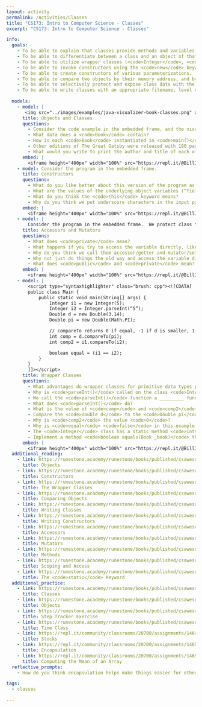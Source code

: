 ```yaml
---
layout: activity
permalink: /Activities/Classes
title: "CS173: Intro to Computer Science - Classes"
excerpt: "CS173: Intro to Computer Science - Classes"

info:
  goals: 
    - To be able to explain that classes provide methods and variables that represent complex nouns or ideas as a collection of data and functionality.
    - To be able to differentiate between a class and an object of that type.
    - To be able to utilize wrapper classes (<code>Integer</code>, <code>Double</code>) to enable functionality upon the primitive types.
    - To be able to invoke constructors using the <code>new</code> keyword.
    - To be able to create constructors of various parameterizations.
    - To be able to compare two objects by their memory address, and by their underlying data through accessors or through an <code>equals()</code> method.
    - To be able to selectively protect and expose class data with the <code>public</code> and <code>private</code> keywords, and write accessors and mutators to interface with objects of the class.
    - To be able to write classes with an appropriate filename, level of abstraction, and encapsulation.
    
  models:
    - model: |
       <img src="../images/examples/java-visualizer-book-classes.png" alt="Java Visualizer Class Overview of a Book Class"><br><small>Java Visualizer: <a href=https://cscircles.cemc.uwaterloo.ca/java_visualize>https://cscircles.cemc.uwaterloo.ca/java_visualize</a></small>
      title: Objects and Classes
      questions:
        - Consider the code example in the embedded frame, and the visualization of the class structures in the model.  What do you notice about the name of the class and the file in which it is saved?
        - What data does a <code>Book</code> contain?
        - How is each <code>Book</code> instantiated in <code>main()</code>?
        - Other editions of The Great Gatsby were released with 180 pages.  What would you change in the code to reflect this?
        - What would you write to print the author and title of each of these books? 
      embed: |
        <iframe height="400px" width="100%" src="https://repl.it/@BillJr99/JavaClassExample?lite=true" scrolling="no" frameborder="no" allowtransparency="true" allowfullscreen="true" sandbox="allow-forms allow-pointer-lock allow-popups allow-same-origin allow-scripts allow-modals"></iframe>         
    - model: Consider the program in the embedded frame.
      title: Constructors
      questions:
        - What do you like better about this version of the program as opposed to the prior one?
        - What are the values of the underlying object variables (“fields”) title, author, and pages for the Book objects <code>b1</code>, <code>b2</code>, <code>b3</code>, and <code>b4</code>? 
        - What do you think the <code>this</code> keyword means?
        - Why do you think we put underscore characters in the input parameters to the constructor, like <code>_pages</code>?     
      embed: |
        <iframe height="400px" width="100%" src="https://repl.it/@BillJr99/JavaConstructorExample?lite=true" scrolling="no" frameborder="no" allowtransparency="true" allowfullscreen="true" sandbox="allow-forms allow-pointer-lock allow-popups allow-same-origin allow-scripts allow-modals"></iframe> 
    - model: |
        Consider the program in the embedded frame.  We protect class fields through <strong>encapsulation</strong>, which allows us to hide fields from manipulation by other classes or main().  In the prior examples, it is possible to set the number of pages of a book to be a negative value.  Using encapsulation, we can help ensure that fields are set correctly by enforcing preconditions, by marking fields and methods as <code>public</code> or <code>private</code>.
      title: Accessors and Mutators
      questions:
        - What does <code>private</code> mean?  
        - What happens if you try to access the variable directly, like <code>b1.pages = 10</code>?
        - Why do you think we call them accessor/getter and mutator/setter functions?
        - Why not just do things the old way and access the variable directly, rather than using accessors and mutators?
        - What does <code>public</code> and <code>private</code> mean?  
      embed: |
        <iframe height="400px" width="100%" src="https://repl.it/@BillJr99/JavaAccessorMutatorExample?lite=true" scrolling="no" frameborder="no" allowtransparency="true" allowfullscreen="true" sandbox="allow-forms allow-pointer-lock allow-popups allow-same-origin allow-scripts allow-modals"></iframe> 
    - model: |
        <script type="syntaxhighlighter" class="brush: cpp"><![CDATA[
        public class Main {
            public static void main(String[] args) {
                Integer i1 = new Integer(5);
                Integer i2 = Integer.parseInt(“5”);
                Double d = new Double(3.14);
                Double pi = new Double(Math.PI);

                // compareTo returns 0 if equal, -1 if d is smaller, 1 if d is larger
                int comp = d.compareTo(pi); 
                int comp2 = i1.compareTo(i2);

                boolean equal = (i1 == i2);
            }
        }
        ]]></script>     
      title: Wrapper Classes
      questions:
        - What advantages do wrapper classes for primitive data types provide over simply using the primitives directly?
        - Why is <code>parseInt()</code> called on the class <code>Integer</code>, rather than on an object (like <code>i1</code>)?
        - We call the <code>parseInt()</code> function a _________ function, because it exists within a class context rather than a specific object instance.
        - What does <code>parseInt()</code> do?
        - What is the value of <code>comp</code> and <code>comp2</code>?  Why?
        - Compare the <code>Double d</code> to the <code>Double pi</code> in the example above.  Why is <code>3.14</code> less than <code>Math.PI</code>?
        - Why is <code>comp2</code> the value <code>0</code>?
        - Why is <code>equal</code> <code>false</code> in this example, when <code>i1</code> and <code>i2</code> have the same value <code>5</code>?
        - The <code>Integer</code> class has a static method <code>intValue()</code>.  How might you use that to compare the underlying field values of the Integer objects <code>i1</code> and <code>i2</code> in order to correct the line boolean <code>equal = (i1 == i2);</code>?    
        - Implement a method <code>boolean equals(Book _book)</code> that returns <code>true</code> if the title and author of <code>_book</code> is the same as the title and author of the Book object on which equals is called (in other words, <code>this</code>).
      embed: |
        <iframe height="400px" width="100%" src="https://repl.it/@BillJr99/JavaAccessorMutatorExample?lite=true" scrolling="no" frameborder="no" allowtransparency="true" allowfullscreen="true" sandbox="allow-forms allow-pointer-lock allow-popups allow-same-origin allow-scripts allow-modals"></iframe>         
  additional_reading:
    - link: https://runestone.academy/runestone/books/published/csawesome/Unit2-Using-Objects/topic-2-1-objects-intro-turtles.html
      title: Objects
    - link: https://runestone.academy/runestone/books/published/csawesome/Unit2-Using-Objects/topic-2-2-constructors.html
      title: Constructors
    - link: https://runestone.academy/runestone/books/published/csawesome/Unit2-Using-Objects/topic-2-8-IntegerDouble.html
      title: The Wrapper Classes
    - link: https://runestone.academy/runestone/books/published/csawesome/Unit3-If-Statements/topic-3-7-comparing-objects.html 
      title: Comparing Objects
    - link: https://runestone.academy/runestone/books/published/csawesome/Unit5-Writing-Classes/topic-5-1-parts-of-class.html
      title: Writing Classes
    - link: https://runestone.academy/runestone/books/published/csawesome/Unit5-Writing-Classes/topic-5-2-writing-constructors.html 
      title: Writing Constructors
    - link: https://runestone.academy/runestone/books/published/csawesome/Unit5-Writing-Classes/topic-5-4-accessor-methods.html
      title: Accessors
    - link: https://runestone.academy/runestone/books/published/csawesome/Unit5-Writing-Classes/topic-5-5-mutator-methods.html
      title: Mutators
    - link: https://runestone.academy/runestone/books/published/csawesome/Unit5-Writing-Classes/topic-5-6-writing-methods.html
      title: Methods
    - link: https://runestone.academy/runestone/books/published/csawesome/Unit5-Writing-Classes/topic-5-8-scope-access.html 
      title: Scoping and Access
    - link: https://runestone.academy/runestone/books/published/csawesome/Unit5-Writing-Classes/topic-5-7-static-vars-methods.html 
      title: The <code>static</code> Keyword    
  additional_practice:
    - link: https://runestone.academy/runestone/books/published/csawesome/Unit5-Writing-Classes/Exercises.html
      title: Classes
    - link: https://runestone.academy/runestone/books/published/csawesome/Unit2-Using-Objects/Exercises.html
      title: Objects
    - link: https://runestone.academy/runestone/books/published/csawesome/Unit5-Writing-Classes/FRQstepTracker.html
      title: Step Tracker Exercise
    - link: https://runestone.academy/runestone/books/published/csawesome/Unit5-Writing-Classes/timeFRQ.html
      title: Time Class
    - link: https://repl.it/community/classrooms/20700/assignments/146494
      title: Stocks      
    - link: https://repl.it/community/classrooms/20700/assignments/146500
      title: Encapsulation
    - link: https://repl.it/community/classrooms/20700/assignments/146506
      title: Computing the Mean of an Array
  reflective_prompts:
    - How do you think encapsulation helps make things easier for other programmers to use our code?

tags:
  - classes
  
---
```


